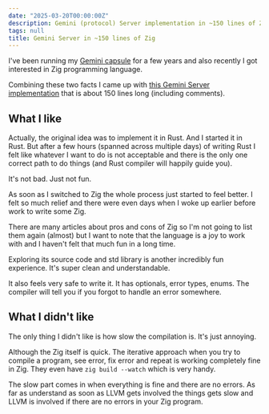 ```yaml
---
date: "2025-03-20T00:00:00Z"
description: Gemini (protocol) Server implementation in ~150 lines of Zig
tags: null
title: Gemini Server in ~150 lines of Zig
---
```


I've been running my [Gemini capsule](gemini://g.codelearn.me) for a few years
and also recently I got interested in Zig programming language.

Combining these two facts I came up with [this Gemini Server implementation](https://github.com/krydos/gemini-server) that is
about 150 lines long (including comments).

## What I like

Actually, the original idea was to implement it in Rust. And I started it in Rust.
But after a few hours (spanned across multiple days) of writing Rust I felt like
whatever I want to do is not acceptable and there is the only one correct path to do things
(and Rust compiler will happily guide you).

It's not bad. Just not fun.

As soon as I switched to Zig the whole process just started to feel better.
I felt so much relief and there were even days when I woke up earlier before work
to write some Zig.

There are many articles about pros and cons of Zig so I'm not going to list them again (almost) but
I want to note that the language is a joy to work with and I haven't felt that much fun in a long time.

Exploring its source code and std library is another incredibly fun experience. It's super clean and understandable.

It also feels very safe to write it.
It has optionals, error types, enums. The compiler will tell you if you forgot to handle an error somewhere.

## What I didn't like

The only thing I didn't like is how slow the compilation is. It's just annoying.

Although the Zig itself is quick. The iterative approach when you try to compile a program, see error, fix error and repeat is
working completely fine in Zig. They even have `zig build --watch` which is very handy.

The slow part comes in when everything is fine and there are no errors. As far as understand as soon as LLVM gets involved the things gets slow
and LLVM is involved if there are no errors in your Zig program.
